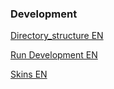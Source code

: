 ### Development

[Directory_structure EN](/src/ru/development/directory_structure_en.html)

[Run Development EN](/src/ru/development/run_development_en.html)

[Skins EN](/src/ru/development/skins_en.html)
